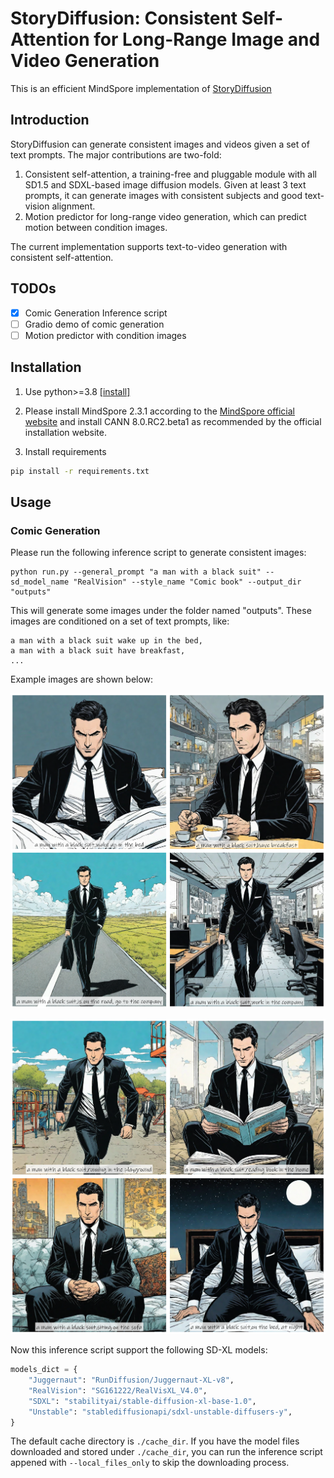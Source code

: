# StoryDiffusion: Consistent Self-Attention for Long-Range Image and Video Generation
This is an efficient MindSpore implementation of [StoryDiffusion](https://github.com/HVision-NKU/StoryDiffusion/tree/main)

## Introduction

StoryDiffusion can generate consistent images and videos given a set of text prompts. The major contributions are two-fold:

1. Consistent self-attention, a training-free and pluggable module with all SD1.5 and SDXL-based image diffusion models. Given at least 3 text prompts, it can generate images with consistent subjects and good text-vision alignment.
2. Motion predictor for long-range video generation, which can predict motion between condition images.

The current implementation supports text-to-video generation with consistent self-attention.

## TODOs
- [x] Comic Generation Inference script
- [ ] Gradio demo of comic generation
- [ ] Motion predictor with condition images

## Installation
1. Use python>=3.8 [[install]](https://www.python.org/downloads/)

2. Please install MindSpore 2.3.1 according to the [MindSpore official website](https://www.mindspore.cn/install/) and install CANN 8.0.RC2.beta1 as recommended by the official installation website.


3. Install requirements
```bash
pip install -r requirements.txt
```

## Usage

### Comic Generation

Please run the following inference script to generate consistent images:
```shell
python run.py --general_prompt "a man with a black suit" --sd_model_name "RealVision" --style_name "Comic book" --output_dir "outputs"
```
This will generate some images under the folder named "outputs". These images are conditioned on a set of text prompts, like:
```text
a man with a black suit wake up in the bed,
a man with a black suit have breakfast,
...
```

Example images are shown below:

<p align="center">
  <img src="https://github.com/wtomin/mindone-assets/blob/main/story_diffusion/0-Comic%20book-RealVision_update.png?raw=true" width=550 />
</p>

<p align="center">
  <img src="https://github.com/wtomin/mindone-assets/blob/main/story_diffusion/1-Comic%20book-RealVision_update.png?raw=true" width=550 />
</p>

Now this inference script support the following SD-XL models:
```python
models_dict = {
    "Juggernaut": "RunDiffusion/Juggernaut-XL-v8",
    "RealVision": "SG161222/RealVisXL_V4.0",
    "SDXL": "stabilityai/stable-diffusion-xl-base-1.0",
    "Unstable": "stablediffusionapi/sdxl-unstable-diffusers-y",
}
```
The default cache directory is `./cache_dir`. If you have the model files downloaded and stored under `./cache_dir`, you can run the inference script appened with `--local_files_only` to skip the downloading process.
